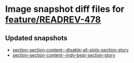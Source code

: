 # Image snapshot diff files for [feature/READREV-478](https://github.com/brightsitesconsulting/indy-pwamp/pull/2313)

## Updated snapshots
- [section-section-content--disable-all-slots-section-story](./section-section-content--disable-all-slots-section-story)
- [section-section-content--indy-best-section-story](./section-section-content--indy-best-section-story)
